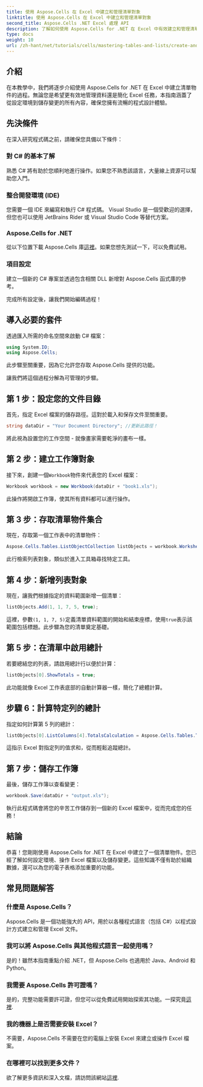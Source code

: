 ```yaml
---
title: 使用 Aspose.Cells 在 Excel 中建立和管理清單對象
linktitle: 使用 Aspose.Cells 在 Excel 中建立和管理清單對象
second_title: Aspose.Cells .NET Excel 處理 API
description: 了解如何使用 Aspose.Cells for .NET 在 Excel 中有效建立和管理清單物件。這份全面的逐步指南將引導您完成設定過程。
type: docs
weight: 10
url: /zh-hant/net/tutorials/cells/mastering-tables-and-lists/create-and-manage-list-object/
---
```

## 介紹

在本教學中，我們將逐步介紹使用 Aspose.Cells for .NET 在 Excel 中建立清單物件的過程。無論您是希望更有效地管理資料還是簡化 Excel 任務，本指南涵蓋了從設定環境到儲存變更的所有內容，確保您擁有流暢的程式設計體驗。

## 先決條件

在深入研究程式碼之前，請確保您具備以下條件：

### 對 C# 的基本了解
熟悉 C# 將有助於您順利地進行操作。如果您不熟悉該語言，大量線上資源可以幫助您入門。

### 整合開發環境 (IDE)
您需要一個 IDE 來編寫和執行 C# 程式碼。 Visual Studio 是一個受歡迎的選擇，但您也可以使用 JetBrains Rider 或 Visual Studio Code 等替代方案。

### Aspose.Cells for .NET
從以下位置下載 Aspose.Cells 庫[這裡](https://releases.aspose.com/cells/net/)。如果您想先測試一下，可以免費試用。

### 項目設定
建立一個新的 C# 專案並透過包含相關 DLL 新增對 Aspose.Cells 函式庫的參考。

完成所有設定後，讓我們開始編碼過程！

## 導入必要的套件

透過匯入所需的命名空間來啟動 C# 檔案：

```csharp
using System.IO;
using Aspose.Cells;
```

此步驟至關重要，因為它允許您存取 Aspose.Cells 提供的功能。

讓我們將這個過程分解為可管理的步驟。

## 第 1 步：設定您的文件目錄

首先，指定 Excel 檔案的儲存路徑。這對於載入和保存文件至關重要。

```csharp
string dataDir = "Your Document Directory"; //更新此路徑！
```

將此視為設置您的工作空間 - 就像畫家需要乾淨的畫布一樣。

## 第 2 步：建立工作簿對象

接下來，創建一個`Workbook`物件來代表您的 Excel 檔案：

```csharp
Workbook workbook = new Workbook(dataDir + "book1.xls");
```

此操作將開啟工作簿，使其所有資料都可以進行操作。

## 第 3 步：存取清單物件集合

現在，存取第一個工作表中的清單物件：

```csharp
Aspose.Cells.Tables.ListObjectCollection listObjects = workbook.Worksheets[0].ListObjects;
```

此行檢索列表對象，類似於進入工具箱尋找特定工具。

## 第 4 步：新增列表對象

現在，讓我們根據指定的資料範圍新增一個清單：

```csharp
listObjects.Add(1, 1, 7, 5, true);
```

這裡，參數`(1, 1, 7, 5)`定義清單資料範圍的開始和結束座標，使用`true`表示該範圍包括標題。此步驟為您的清單奠定基礎。

## 第 5 步：在清單中啟用總計

若要總結您的列表，請啟用總計行以便於計算：

```csharp
listObjects[0].ShowTotals = true;
```

此功能就像 Excel 工作表底部的自動計算器一樣，簡化了總體計算。

## 步驟 6：計算特定列的總計

指定如何計算第 5 列的總計：

```csharp
listObjects[0].ListColumns[4].TotalsCalculation = Aspose.Cells.Tables.TotalsCalculation.Sum; 
```

這指示 Excel 對指定列的值求和，從而輕鬆追蹤總計。

## 第 7 步：儲存工作簿

最後，儲存工作簿以查看變更：

```csharp
workbook.Save(dataDir + "output.xls");
```

執行此程式碼會將您的辛苦工作儲存到一個新的 Excel 檔案中，從而完成您的任務！

## 結論

恭喜！您剛剛使用 Aspose.Cells for .NET 在 Excel 中建立了一個清單物件。您已經了解如何設定環境、操作 Excel 檔案以及儲存變更。這些知識不僅有助於組織數據，還可以為您的電子表格添加重要的功能。

## 常見問題解答

### 什麼是 Aspose.Cells？  
Aspose.Cells 是一個功能強大的 API，用於以各種程式語言（包括 C#）以程式設計方式建立和管理 Excel 文件。

### 我可以將 Aspose.Cells 與其他程式語言一起使用嗎？  
是的！雖然本指南重點介紹 .NET，但 Aspose.Cells 也適用於 Java、Android 和 Python。

### 我需要 Aspose.Cells 許可證嗎？  
是的，完整功能需要許可證，但您可以從免費試用開始探索其功能。一探究竟[這裡](https://releases.aspose.com/).

### 我的機器上是否需要安裝 Excel？  
不需要，Aspose.Cells 不需要在您的電腦上安裝 Excel 來建立或操作 Excel 檔案。

### 在哪裡可以找到更多文件？  
欲了解更多資訊和深入文檔，請訪問該網站[這裡](https://reference.aspose.com/cells/net/).